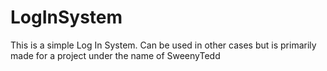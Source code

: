 # LogInSystem
This is a simple Log In System. Can be used in other cases but is primarily made for a project under the name of SweenyTedd
